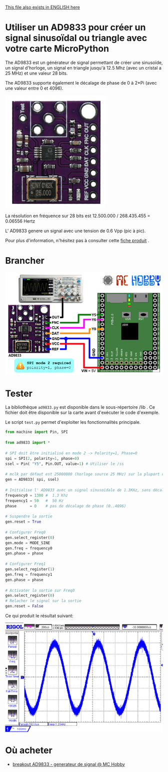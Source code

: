 [This file also exists in ENGLISH here](readme_ENG.md)

# Utiliser un AD9833 pour créer un signal sinusoïdal ou triangle avec votre carte MicroPython

The AD9833 est un générateur de signal permettant de créer une sinusoïde, un signal d'horloge, un signal en triangle jusqu'à 12.5 Mhz (avec un cristal a 25 MHz) et une valeur 28 bits.

The AD9833 supporte également le décalage de phase de 0 à 2*Pi (avec une valeur entre 0 et 4096).

![Breakout AD9833](docs/_static/ad9833.jpg)

La résolution en fréquence sur 28 bits est 12.500.000 / 268.435.455 = 0.06556 Hertz

L' AD9833 genere un signal avec une tension de 0.6 Vpp (pic à pic).

Pour plus d'information, n'hésitez pas à consulter cette [fiche produit](http://shop.mchobby.be/product.php?id_product=1689) .

# Brancher

![Raccorder un AD9833 sur une Pyboard](docs/_static/ad9833-to-pyboard.jpg)

# Tester

La bibliothèque `ad9833.py` est disponible dans le sous-répertoire /lib . Ce fichier doit être disponible sur la carte avant d'exécuter le code d'exemple.

Le script `test.py` permet d'exploiter les fonctionnalités principale.

``` python
from machine import Pin, SPI

from ad9833 import *

# SPI doit être initialisé en mode 2 -> Polarity=1, Phase=0
spi = SPI(2, polarity=1, phase=0)
ssel = Pin( "Y5", Pin.OUT, value=1) # Utiliser le /ss

# mclk par défaut est 25000000 (horloge source 25 MHz) sur la plupart des cartes AD9833
gen = AD9833( spi, ssel)

# Initialise l' AD9833 avec un signal sinusoïdale de 1.3KHz, sans décalage de phase
frequency0 = 1300 #  1.3 Khz
frequency1 = 50   #  50 Hz
phase      = 0    # pas de décalage de phase (0..4096)

# Suspendre la sortie
gen.reset = True

# Configurer Freq0
gen.select_register(0)
gen.mode = MODE_SINE
gen.freq = frequency0
gen.phase = phase

# Configurer Freq1
gen.select_register(1)
gen.freq = frequency1
gen.phase = phase

# Activater la sortie sur Freq0
gen.select_register(0)
# Relacher le signal sur la sortie
gen.reset = False
```
Ce qui produit le résultat suivant:

![Breakout AD9833](docs/_static/ad9833_1300hz.jpg)

# Où acheter
* [breakout AD9833 - generateur de signal @ MC Hobby](http://shop.mchobby.be/product.php?id_product=1689)
